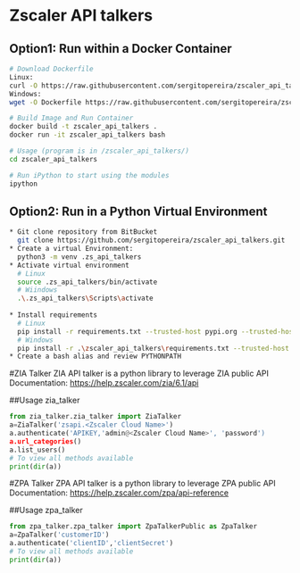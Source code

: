 # Zscaler API talkers

## Option1: Run within a Docker Container
```bash
# Download Dockerfile
Linux:
curl -O https://raw.githubusercontent.com/sergitopereira/zscaler_api_talkers/sergiodevelop/Dockerfile
Windows:
wget -O Dockerfile https://raw.githubusercontent.com/sergitopereira/zscaler_api_talkers/sergiodevelop/Dockerfile 

# Build Image and Run Container
docker build -t zscaler_api_talkers .  
docker run -it zscaler_api_talkers bash

# Usage (program is in /zscaler_api_talkers/)
cd zscaler_api_talkers

# Run iPython to start using the modules
ipython

```

## Option2: Run in a Python Virtual Environment

```bash
* Git clone repository from BitBucket
  git clone https://github.com/sergitopereira/zscaler_api_talkers.git
* Create a virtual Environment:
  python3 -m venv .zs_api_talkers
* Activate virtual environment
  # Linux
  source .zs_api_talkers/bin/activate
  # Wiindows
  .\.zs_api_talkers\Scripts\activate
  
* Install requirements
  # Linux
  pip install -r requirements.txt --trusted-host pypi.org --trusted-host files.pythonhosted.org
  # Windows
  pip install -r .\zscaler_api_talkers\requirements.txt --trusted-host pypi.org --trusted-host files.pythonhosted.org
* Create a bash alias and review PYTHONPATH
```


#ZIA Talker
ZIA API talker is a python library to leverage ZIA public API Documentation: https://help.zscaler.com/zia/6.1/api

##Usage zia_talker
```python
from zia_talker.zia_talker import ZiaTalker
a=ZiaTalker('zsapi.<Zscaler Cloud Name>')
a.authenticate('APIKEY,'admin@<Zscaler Cloud Name>', 'password')
a.url_categories()
a.list_users()
# To view all methods available
print(dir(a))
```

#ZPA Talker
ZPA API talker is a python library to leverage ZPA public API Documentation: https://help.zscaler.com/zpa/api-reference

##Usage zpa_talker
``` python
from zpa_talker.zpa_talker import ZpaTalkerPublic as ZpaTalker
a=ZpaTalker('customerID')
a.authenticate('clientID','clientSecret')
# To view all methods available
print(dir(a))
```

